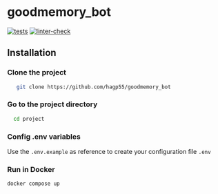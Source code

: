 # goodmemory_bot
[![tests](https://github.com/hagp55/goodmemory_bot/actions/workflows/tests.yml/badge.svg?branch=main)](https://github.com/hagp55/goodmemory_bot/actions/workflows/tests.yml)
[![linter-check](https://github.com/hagp55/goodmemory_bot/actions/workflows/linter-check.yml/badge.svg?branch=main)](https://github.com/hagp55/goodmemory_bot/actions/workflows/linter-check.yml)

## Installation

### Clone the project
```bash
   git clone https://github.com/hagp55/goodmemory_bot
```
### Go to the project directory
```bash
  cd project
```

### Config .env variables
Use the `.env.example` as reference to create your configuration file `.env`

### Run in Docker
```bash
docker compose up
```
